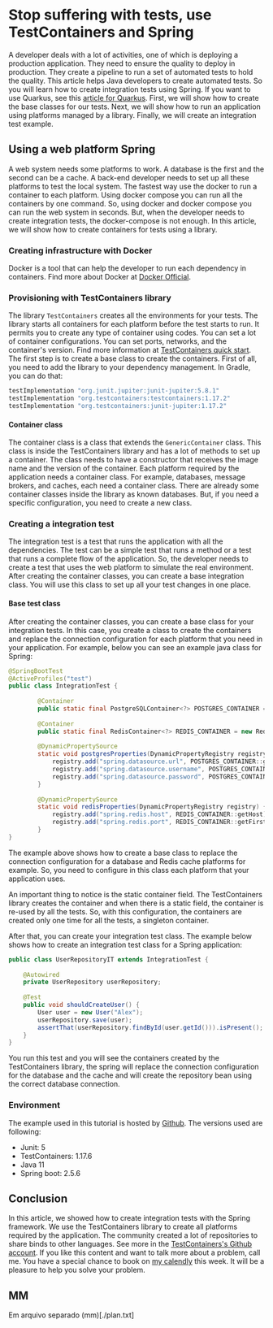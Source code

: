 # Stop suffering with tests, use TestContainers and Spring

A developer deals with a lot of activities, one of which is deploying a production application. They need to ensure the quality to deploy in production.  They create a pipeline to run a set of automated tests to hold the quality. This article helps Java developers to create automated tests. So you will learn how to create integration tests using Spring. If you want to use Quarkus, see this [article for Quarkus]. First, we will show how to create the base classes for our tests. Next, we will show how to run an application using platforms managed by a library. Finally, we will create an integration test example.

## Using a web platform Spring

A web system needs some platforms to work. A database is the first and the second can be a cache. A back-end developer needs to set up all these platforms to test the local system. The fastest way use the docker to run a container to each platform. Using docker compose you can run all the containers by one command. So, using docker and docker compose you can run the web system in seconds. But, when the developer needs to create integration tests, the docker-compose is not enough. In this article, we will show how to create containers for tests using a library.

### Creating infrastructure with Docker

Docker is a tool that can help the developer to run each dependency in containers. Find more about Docker at [Docker Official].

### Provisioning with TestContainers library

The library `TestContainers` creates all the environments for your tests. The library starts all containers for each platform before the test starts to run. It permits you to create any type of container using codes. You can set a lot of container configurations. You can set ports, networks, and the container's version. Find more information at [TestContainers quick start]. The first step is to create a base class to create the containers. First of all, you need to add the library to your dependency management. In Gradle, you can do that:
```groovy
testImplementation "org.junit.jupiter:junit-jupiter:5.8.1"
testImplementation "org.testcontainers:testcontainers:1.17.2"
testImplementation "org.testcontainers:junit-jupiter:1.17.2"
```

#### Container class

The container class is a class that extends the `GenericContainer` class. This class is inside the TestContainers library and has a lot of methods to set up a container. The class needs to have a constructor that receives the image name and the version of the container. Each platform required by the application needs a container class. For example, databases, message brokers, and caches, each need a container class. There are already some container classes inside the library as known databases. But, if you need a specific configuration, you need to create a new class.

### Creating a integration test

The integration test is a test that runs the application with all the dependencies. The test can be a simple test that runs a method or a test that runs a complete flow of the application. So, the developer needs to create a test that uses the web platform to simulate the real environment. After creating the container classes, you can create a base integration class. You will use this class to set up all your test changes in one place.

#### Base test class
After creating the container classes, you can create a base class for your integration tests. In this case, you create a class to create the containers and replace the connection configuration for each platform that you need in your application. For example, below you can see an example java class for Spring:

```java
@SpringBootTest
@ActiveProfiles("test")
public class IntegrationTest {
    
        @Container
        public static final PostgreSQLContainer<?> POSTGRES_CONTAINER = new PostgreSQLContainer<>("postgres:13.2");
    
        @Container
        public static final RedisContainer<?> REDIS_CONTAINER = new RedisContainer<>("redis:6.2.1");
    
        @DynamicPropertySource
        static void postgresProperties(DynamicPropertyRegistry registry) {
            registry.add("spring.datasource.url", POSTGRES_CONTAINER::getJdbcUrl);
            registry.add("spring.datasource.username", POSTGRES_CONTAINER::getUsername);
            registry.add("spring.datasource.password", POSTGRES_CONTAINER::getPassword);
        }
    
        @DynamicPropertySource
        static void redisProperties(DynamicPropertyRegistry registry) {
            registry.add("spring.redis.host", REDIS_CONTAINER::getHost);
            registry.add("spring.redis.port", REDIS_CONTAINER::getFirstMappedPort);
        }
}

```

The example above shows how to create a base class to replace the connection configuration for a database and Redis cache platforms for example. So, you need to configure in this class each platform that your application uses.

An important thing to notice is the static container field. The TestContainers library creates the container and when there is a static field, the container is re-used by all the tests. So, with this configuration, the containers are created only one time for all the tests, a singleton container.

After that, you can create your integration test class. The example below shows how to create an integration test class for a Spring application:

```java
public class UserRepositoryIT extends IntegrationTest {
    
    @Autowired
    private UserRepository userRepository;
    
    @Test
    public void shouldCreateUser() {
        User user = new User("Alex");
        userRepository.save(user);
        assertThat(userRepository.findById(user.getId())).isPresent();
    }
}
```

You run this test and you will see the containers created by the TestContainers library, the spring will replace the connection configuration for the database and the cache and will create the repository bean using the correct database connection.

### Environment
The example used in this tutorial is hosted by [Github](https://github.com/alexferreiradev/tecnologias_java/tree/international-career-day-23/Spring/sample-api/src/test/java/dev/alexferreira/sampleapi/infrastructure/kafka). The versions used are following:
* Junit: 5
* TestContainers: 1.17.6
* Java 11
* Spring boot: 2.5.6 

## Conclusion
In this article, we showed how to create integration tests with the Spring framework. We use the TestContainers library to create all platforms required by the application. The community created a lot of repositories to share binds to other languages. See more in the [TestContainers's Github account]. If you like this content and want to talk more about a problem, call me. You have a special chance to book on [my calendly] this week. It will be a pleasure to help you solve your problem.


[article for Quarkus]: https://dev.to/alexferreiradev/stop-suffering-with-tests-use-testcontainers-4m3k
[Docker Official]: https://docs.docker.com/
[TestContainers quick start]: https://www.testcontainers.org/quickstart/junit_5_quickstart/
[Spring]: https://spring.io/quickstart
[my calendly]: https://calendly.com/alexferreiradev/action-to-presentation
[TestContainers's Github account]: https://github.com/testcontainers

## MM
Em arquivo separado (mm)[./plan.txt]
